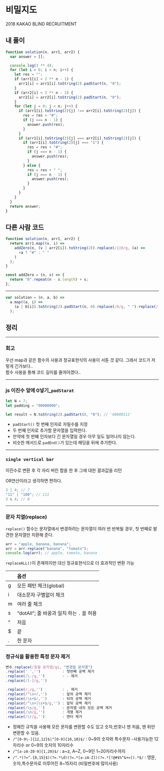 # 비밀지도

2018 KAKAO BLIND RECRUITMENT

## 내 풀이

```javascript
function solution(n, arr1, arr2) {
  var answer = [];

  console.log(3 ** 4);
  for (let i = 0; i < n; i++) {
    let res = "";
    if (arr1[i] < 2 ** n - 1) {
      arr1[i] = arr1[i].toString(2).padStart(n, "0");
    }
    if (arr2[i] < 2 ** n - 1) {
      arr2[i] = arr2[i].toString(2).padStart(n, "0");
    }
    for (let j = 0; j < n; j++) {
      if (arr1[i].toString(2)[j] !== arr2[i].toString(2)[j]) {
        res = res + "#";
        if (j === n - 1) {
          answer.push(res);
        }
      }
      if (arr1[i].toString(2)[j] === arr2[i].toString(2)[j]) {
        if (arr1[i].toString(2)[j] === "1") {
          res = res + "#";
          if (j === n - 1) {
            answer.push(res);
          }
        } else {
          res = res + " ";
          if (j === n - 1) {
            answer.push(res);
          }
        }
      }
    }
  }
  return answer;
}
```

## 다른 사람 코드

```javascript
function solution(n, arr1, arr2) {
  return arr1.map((v, i) =>
    addZero(n, (v | arr2[i]).toString(2)).replace(/1|0/g, (a) =>
      +a ? "#" : " "
    )
  );
}

const addZero = (n, s) => {
  return "0".repeat(n - s.length) + s;
};
```

---

```javascript
var solution = (n, a, b) =>
  a.map((a, i) =>
    (a | b[i]).toString(2).padStart(n, 0).replace(/0/g, " ").replace(/1/g, "#")
  );
```

## 정리

---

### 회고

우선 map과 같은 함수의 사용과 정규표현식의 사용이 서툰 것 같다. 그래서 코드가 저렇게 긴가보다.. <br>함수 사용을 통해 코드 길이를 줄여야겠다..</br>

---

### js 이진수 앞에 0넣기\_`padStarat`

```javascript
let N = 7;
let padding = "00000000";

let result = N.toString(2).padStart(8, "0"); // '00000111'
```

- `padStart()` 첫 번째 인자로 자릴수를 지정
- 두 번쨰 인자로 추가할 문자열을 입력한다.
- 만약에 첫 번쨰 인자보다 긴 문자열일 경우 아무 일도 일어나지 않는다.
- 비슷한 메서드로 `padEnd()`가 있는데 패딩을 뒤에 추가한다.

---

### `single vertical bar`

이진수로 변환 후 각 자리 버린 합을 한 후 그에 대한 결과값을 리턴

OR연산이라고 생각하면 편하다.

```javascript
3 | 4; // 7
"11" | "100"; // 111
3 & 4; // 0
```

---

### 문자 치열(replace)

`replace()` 함수는
문자열에서 변경하려는 문자열이 여러 번 반복될 경우,
첫 번째로 발견한 문자열만 치환해 준다.

```javascript
arr = "apple, banana, banana";
arr = arr.replace("banana", "tomato");
console.log(arr); // apple, tomato, banana
```

`replaceALL()`이 존재하지만 대신 정규표현식으로 더 효과적인 변환 가능

|     | 옵션                                      |
| :-- | :---------------------------------------- |
| g   | 모든 패턴 체크(global)                    |
| i   | 대소문자 구별없이 체크                    |
| m   | 여러 줄 체크                              |
| s   | “dotAll”; 줄 바꿈과 일치 하는 `.` 을 허용 |
| ^   | 처음                                      |
| $   | 끝                                        |
| .   | 한 문자                                   |

### 정규식을 활용한 특정 문자 제거

```javascript
변수.replace(/찾을 문자열/gi, "변경할 문자열")
.replace(' ','')          : 첫번째 공백 제거
.replace(/\-/g,'')        : - 제거
.replace(/[-]/g,'')

.replace(/,/g,'')         : , 제거
.replace(/^\s+/,'')       : 앞의 공백 제거
.replace(/\s+$/,'')       : 뒤의 공백 제거
.replace(/^\s+|\s+$/g,'') : 앞뒤 공백 제거
.replace(/\s/g,'')        : 문자열 내의 모든 공백 제거
.replace(/\n/g,'')        : 개행 제거
.replace(/\r/g,'')        : 엔터 제거
```

- 정해진 규칙을 사용해 모든 문자를 변환할 수도 있고 숫자,번호나 맨 처음, 맨 뒤만 변환할 수 있음.
- `/^[0-9\-]{12,12}$|^[0-9]{10,10}$/` : 0~9의 숫자와 특수문자 -사용가능한 12자리수 or 0~9의 숫자의 10자리수
- `/^[a-zA-Z0-9]{1,20}$/` : a~z, A~Z, 0~9인 1~20자리수까지
- `/^.*(?=^.{8,15}$)(?=.*\d)(?=.*[a-zA-Z])(?=.*[!@#$%^&+=]).*$/` : 영문,숫자,특수문자로 이루어진 8~15자리 (비밀번호에 많이사용)
